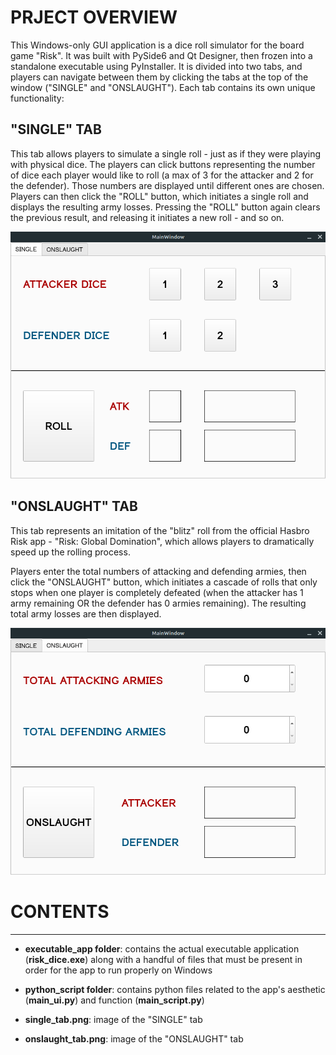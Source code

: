 # **PRJECT OVERVIEW**

This Windows-only GUI application is a dice roll simulator for the board game "Risk". It was built with PySide6 and Qt Designer, then frozen into a standalone executable using PyInstaller. It is divided into two tabs, and players can navigate between them by clicking the tabs at the top of the window ("SINGLE" and "ONSLAUGHT"). Each tab contains its own unique functionality:

## **"SINGLE" TAB**

This tab allows players to simulate a single roll - just as if they were playing with physical dice. The players can click buttons representing the number of dice each player would like to roll (a max of 3 for the attacker and 2 for the defender). Those numbers are displayed until different ones are chosen. Players can then click the "ROLL" button, which initiates a single roll and displays the resulting army losses. Pressing the "ROLL" button again clears the previous result, and releasing it initiates a new roll - and so on.

![SINGLE](single_tab.png)


## **"ONSLAUGHT" TAB**

This tab represents an imitation of the "blitz" roll from the official Hasbro Risk app - "Risk: Global Domination",
which allows players to dramatically speed up the rolling process.

Players enter the total numbers of attacking and defending armies, then click the "ONSLAUGHT" button, which initiates
a cascade of rolls that only stops when one player is completely defeated (when the attacker has 1 army remaining OR
the defender has 0 armies remaining). The resulting total army losses are then displayed.

![ONSLAUGHT](onslaught_tab.png)




# **CONTENTS**
***
- **executable_app folder**: contains the actual executable application (**risk_dice.exe**) along with a handful of files that must be present in order for the app to run properly on Windows


- **python_script folder**: contains python files related to the app's aesthetic (**main_ui.py**) and function (**main_script.py**)


- **single_tab.png**: image of the "SINGLE" tab


- **onslaught_tab.png**: image of the "ONSLAUGHT" tab

